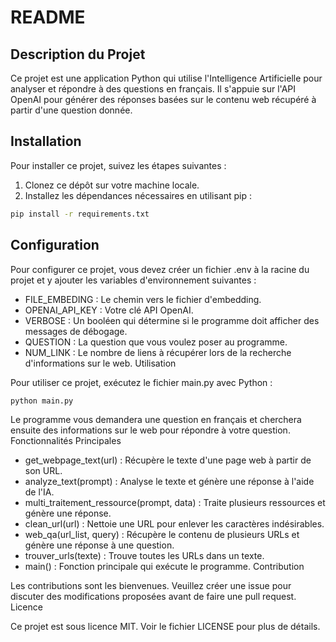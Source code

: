 # README
## Description du Projet

Ce projet est une application Python qui utilise l'Intelligence Artificielle pour analyser et répondre à des questions en français. Il s'appuie sur l'API OpenAI pour générer des réponses basées sur le contenu web récupéré à partir d'une question donnée.

## Installation

Pour installer ce projet, suivez les étapes suivantes :

1. Clonez ce dépôt sur votre machine locale.
2. Installez les dépendances nécessaires en utilisant pip :

```bash
pip install -r requirements.txt
```

## Configuration

Pour configurer ce projet, vous devez créer un fichier .env à la racine du projet et y ajouter les variables d'environnement suivantes :

- FILE_EMBEDING : Le chemin vers le fichier d'embedding.
- OPENAI_API_KEY : Votre clé API OpenAI.
- VERBOSE : Un booléen qui détermine si le programme doit afficher des messages de débogage.
- QUESTION : La question que vous voulez poser au programme.
- NUM_LINK : Le nombre de liens à récupérer lors de la recherche d'informations sur le web.
Utilisation

Pour utiliser ce projet, exécutez le fichier main.py avec Python :

```bash
python main.py
```

Le programme vous demandera une question en français et cherchera ensuite des informations sur le web pour répondre à votre question.
Fonctionnalités Principales

- get_webpage_text(url) : Récupère le texte d'une page web à partir de son URL.
- analyze_text(prompt) : Analyse le texte et génère une réponse à l'aide de l'IA.
- multi_traitement_ressource(prompt, data) : Traite plusieurs ressources et génère une réponse.
- clean_url(url) : Nettoie une URL pour enlever les caractères indésirables.
- web_qa(url_list, query) : Récupère le contenu de plusieurs URLs et génère une réponse à une question.
- trouver_urls(texte) : Trouve toutes les URLs dans un texte.
- main() : Fonction principale qui exécute le programme.
Contribution

Les contributions sont les bienvenues. Veuillez créer une issue pour discuter des modifications proposées avant de faire une pull request.
Licence

Ce projet est sous licence MIT. Voir le fichier LICENSE pour plus de détails.